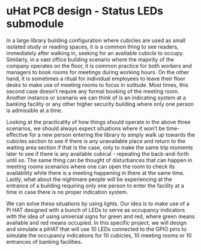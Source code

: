 # uHat PCB design - Status LEDs submodule

In a large library building configuration where cubicles are used as small isolated study or reading spaces, it is a common thing to see readers, immediately after walking in, seeking for an available cubicle to occupy.
Similarly, in a vast office building scenario where the majority of the company operates on the floor, it is common practice for both workers and managers to book rooms for meetings during working hours. On the other hand, it is sometimes a ritual for individual employees to leave their floor desks to make use of meeting rooms to focus in solitude. Most times, this second case doesn’t require any formal booking of the meeting room.
Another instance or scenario we can think of is an indicating system at a banking facility or any other higher security building where only one person is admissible at a time.
 
Looking at the practicality of how things should operate in the above three scenarios, we should always expect situations where it won’t be time-effective for a new person entering the library to simply walk up towards the cubicles section to see if there is any unavailable place and return to the waiting area section if that is the case, only to make the same trip moments later to see if there is any available cubical - repeating the back-and-forth until so. The same thing can be thought of disturbances that can happen in meeting rooms scenarios where one can open the room to check its availability while there is a meeting happening in there at the same time.  
Lastly, what about the nightmare people will be experiencing at the entrance of a building requiring only one person to enter the facility at a time in case there is no proper indication system. 
 
We can solve these situations by using lights. Our idea is to make use of a Pi HAT designed with a bunch of LEDs to serve as occupancy indicators with the idea of using universal signs for green and red, where green means available and red means occupied. In this specific project, we will design and simulate a piHAT that will use 10 LEDs connected to the GPIO pins to simulate the occupancy indications for 10 cubicles, 10 meeting rooms or 10 entrances of banking facilities.


